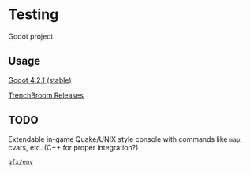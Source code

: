 # Testing

Godot project.

## Usage

[Godot 4.2.1 (stable)](https://godotengine.org/download/archive/4.2.1-stable/)

[TrenchBroom Releases](https://github.com/TrenchBroom/TrenchBroom/releases)

## TODO

Extendable in-game Quake/UNIX style console with commands like `map`, cvars, etc.
(C++ for proper integration?)

[`gfx/env`](https://modwiki.dhewm3.org/Cube_maps)
